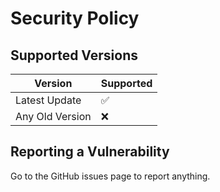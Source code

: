 # Security Policy

## Supported Versions



| Version | Supported          |
| ------- | ------------------ |
| Latest Update  | :white_check_mark: |
| Any Old Version  | :x:                |

## Reporting a Vulnerability

Go to the GitHub issues page to report anything.
